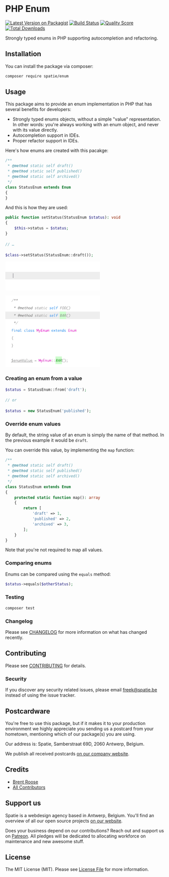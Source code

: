 # PHP Enum

[![Latest Version on Packagist](https://img.shields.io/packagist/v/spatie/enum.svg?style=flat-square)](https://packagist.org/packages/spatie/:package_name)
[![Build Status](https://img.shields.io/travis/spatie/enum/master.svg?style=flat-square)](https://travis-ci.org/spatie/:package_name)
[![Quality Score](https://img.shields.io/scrutinizer/g/spatie/enum.svg?style=flat-square)](https://scrutinizer-ci.com/g/spatie/:package_name)
[![Total Downloads](https://img.shields.io/packagist/dt/spatie/enum.svg?style=flat-square)](https://packagist.org/packages/spatie/:package_name)

Strongly typed enums in PHP supporting autocompletion and refactoring.

## Installation

You can install the package via composer:

```bash
composer require spatie/enum
```

## Usage

This package aims to provide an enum implementation in PHP that has several benefits for developers:

- Strongly typed enums objects, without a simple "value" representation. In other words:
you're always working with an enum object, and never with its value directly.
- Autocompletion support in IDEs.
- Proper refactor support in IDEs.

Here's how enums are created with this pacakge:

```php
/**
 * @method static self draft()
 * @method static self published()
 * @method static self archived()
 */
class StatusEnum extends Enum
{
}
```

And this is how they are used:

```php
public function setStatus(StatusEnum $status): void
{
    $this->status = $status;
}

// …

$class->setStatus(StatusEnum::draft());
```

![](./docs/autocomplete.gif)

![](./docs/refactor.gif)

### Creating an enum from a value

```php
$status = StatusEnum::from('draft');

// or

$status = new StatusEnum('published');
```

### Override enum values

By default, the string value of an enum  is simply the name of that method. 
In the previous example it would be `draft`.

You can override this value, by implementing the `map` function:

```php
/**
 * @method static self draft()
 * @method static self published()
 * @method static self archived()
 */
class StatusEnum extends Enum
{
    protected static function map(): array
    {
        return [
            'draft' => 1,
            'published' => 2,
            'archived' => 3,
        ];
    }
}
```

Note that you're not required to map all values.

### Comparing enums

Enums can be compared using the `equals` method:

```php
$status->equals($otherStatus);
```

### Testing

``` bash
composer test
```

### Changelog

Please see [CHANGELOG](CHANGELOG.md) for more information on what has changed recently.

## Contributing

Please see [CONTRIBUTING](CONTRIBUTING.md) for details.

### Security

If you discover any security related issues, please email freek@spatie.be instead of using the issue tracker.

## Postcardware

You're free to use this package, but if it makes it to your production environment we highly appreciate you sending us a postcard from your hometown, mentioning which of our package(s) you are using.

Our address is: Spatie, Samberstraat 69D, 2060 Antwerp, Belgium.

We publish all received postcards [on our company website](https://spatie.be/en/opensource/postcards).

## Credits

- [Brent Roose](https://github.com/brendt)
- [All Contributors](../../contributors)

## Support us

Spatie is a webdesign agency based in Antwerp, Belgium. You'll find an overview of all our open source projects [on our website](https://spatie.be/opensource).

Does your business depend on our contributions? Reach out and support us on [Patreon](https://www.patreon.com/spatie). 
All pledges will be dedicated to allocating workforce on maintenance and new awesome stuff.

## License

The MIT License (MIT). Please see [License File](LICENSE.md) for more information.
